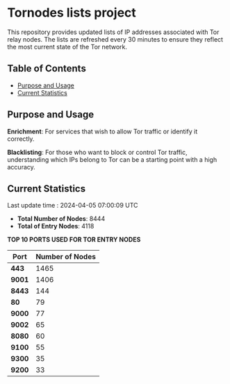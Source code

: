 # Tornodes lists project

This repository provides updated lists of IP addresses associated with Tor relay nodes. The lists are refreshed every 30 minutes to ensure they reflect the most current state of the Tor network.

## Table of Contents

- [Purpose and Usage](#purpose-and-usage)
- [Current Statistics](#current-statistics)


## Purpose and Usage

**Enrichment**: For services that wish to allow Tor traffic or identify it correctly.

**Blacklisting**: For those who want to block or control Tor traffic, understanding which IPs belong to Tor can be a starting point with a high accuracy.

## Current Statistics

Last update time : 2024-04-05 07:00:09 UTC

- **Total Number of Nodes**: 8444
- **Total of Entry Nodes**: 4118

**TOP 10 PORTS USED FOR TOR ENTRY NODES**

| **Port** | **Number of Nodes** |
|------|-----------------|
| **443**   | 1465  |
| **9001**   | 1406  |
| **8443**   | 144  |
| **80**   | 79  |
| **9000**   | 77  |
| **9002**   | 65  |
| **8080**   | 60  |
| **9100**   | 55  |
| **9300**   | 35  |
| **9200**   | 33  |

